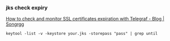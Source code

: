 ###  jks check expiry


[How to check and monitor SSL certificates expiration with Telegraf - Blog | Songrgg](https://songrgg.github.io/operation/how-to-check-and-monitor-tls-jks-certificates-with-telegraf/ "How to check and monitor SSL certificates expiration with Telegraf - Blog | Songrgg")


 

```
keytool -list -v -keystore your.jks -storepass "pass" | grep until
```
